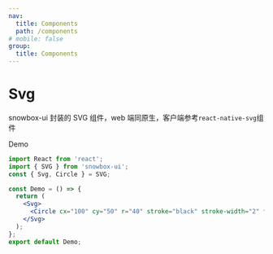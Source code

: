 ```yaml
---
nav:
  title: Components
  path: /components
# mobile: false
group:
  title: Components
---
```


# Svg

snowbox-ui 封装的 SVG 组件，web 端同原生，客户端参考`react-native-svg`组件

Demo

```jsx
import React from 'react';
import { SVG } from 'snowbox-ui';
const { Svg, Circle } = SVG;

const Demo = () => {
  return (
    <Svg>
      <Circle cx="100" cy="50" r="40" stroke="black" stroke-width="2" fill="red" />
    </Svg>
  );
};
export default Demo;
```
